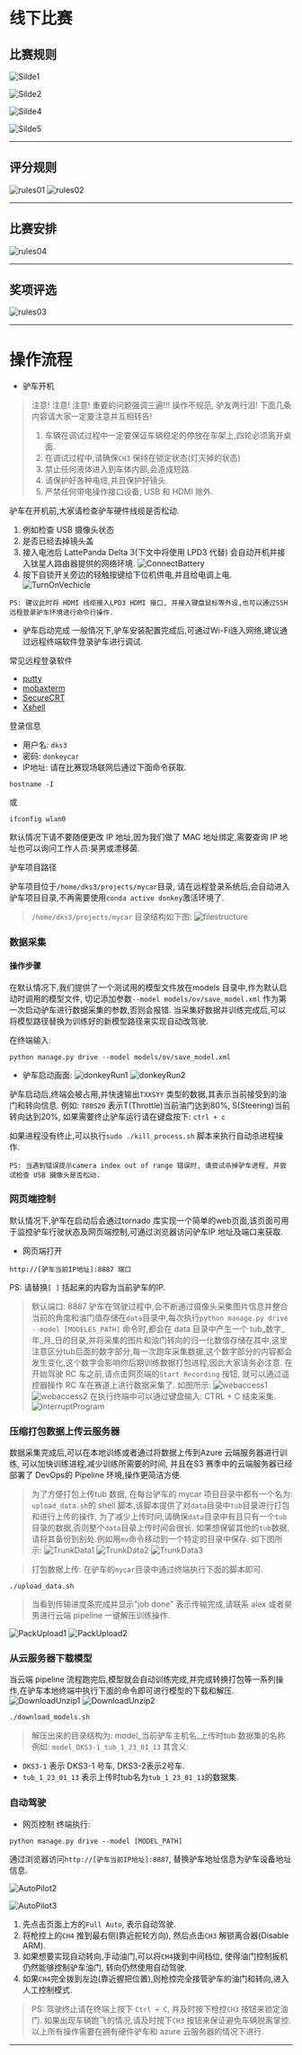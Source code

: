 # 线下比赛

## 比赛规则

![Silde1](./images/Slide1.png)

![Silde2](./images/Slide2.jpeg)

![Silde4](./images/Slide4.png)

![Silde5](./images/Slide5.png)

---

## 评分规则
![rules01](./images/rules01.png)
![rules02](./images/rules02.png)

---

## 比赛安排
![rules04](./images/bisaianpai.jpeg)

---

## 奖项评选
![rules03](./images/rules03.png)

---

# 操作流程 
* 驴车开机
 
> 注意! 注意! 注意!  重要的问题强调三遍!!!
> 操作不规范, 驴友两行泪!
> 下面几条内容请大家一定要注意并互相转告!
> 1. 车辆在调试过程中一定要保证车辆稳定的停放在车架上,四轮必须离开桌面.
> 2. 在调试过程中,请确保`CH3` 保持在锁定状态(灯灭掉的状态)
> 3. 禁止任何液体进入到车体内部,会造成短路.
> 4. 请保护好各种电缆,并且保护好镜头.
> 5. 严禁任何带电操作接口设备, USB 和 HDMI 除外.

驴车在开机前,大家请检查驴车硬件线缆是否松动.
1. 例如检查 USB 摄像头状态
2. 是否已经去掉镜头盖
3. 接入电池后 LattePanda Delta 3(下文中将使用 LPD3 代替) 会自动开机并接入钛星人路由器提供的网络环境.
![ConnectBattery](./images/dks3/ConnectBattery.png)
4. 按下自锁开关旁边的轻触按键给下位机供电,并且给电调上电.
![TurnOnVechicle](./images/dks3/TurnOnVechicle.png)

```
PS: 建议此时将 HDMI 线缆接入LPD3 HDMI 接口, 并接入键盘鼠标等外设,也可以通过SSH 远程登录驴车环境进行命令行操作.
```
* 驴车启动完成
一般情况下,驴车安装配置完成后,可通过Wi-Fi连入网络,建议通过远程终端软件登录驴车进行调试.

常见远程登录软件

* [putty](https://www.putty.org/)
* [mobaxterm](https://mobaxterm.mobatek.net/)
* [SecureCRT](https://www.vandyke.com/products/securecrt/)
* [Xshell](https://www.netsarang.com/en/xshell/)

登录信息

* 用户名: `dks3`
* 密码: `donkeycar`
* IP地址: 请在比赛现场联网后通过下面命令获取.

```
hostname -I
```
或

```
ifconfig wlan0
```
默认情况下请不要随便更改 IP 地址,因为我们做了 MAC 地址绑定,需要查询 IP 地址也可以询问工作人员:昊男或漂移菌.

驴车项目路径

驴车项目位于`/home/dks3/projects/mycar`目录, 请在远程登录系统后,会自动进入驴车项目目录,不再需要使用`conda active donkey`激活环境了.

> `/home/dks3/projects/mycar` 目录结构如下图:
![filestructure](./images/dks3/FileStructure.jpg)

### 数据采集

#### 操作步骤
在默认情况下,我们提供了一个测试用的模型文件放在models 目录中,作为默认启动时调用的模型文件, 切记添加参数`--model models/ov/save_model.xml` 作为第一次启动驴车进行数据采集的参数,否则会报错. 当采集好数据并训练完成后,可以将模型路径替换为训练好的新模型路径来实现自动改驾驶. 

在终端输入:

```
python manage.py drive --model models/ov/save_model.xml
```
* 驴车启动画面:
![donkeyRun1](./images/dks3/DonkeyRun1.jpg)
![donkeyRun2](./images/dks3/DonkeyRun2.jpg)

驴车启动后,终端会被占用,并快速输出`TXXSYY` 类型的数据,其表示当前接受到的油门和转向信息.
例如: `T80S20` 表示T(Throttle)当前油门达到80%, S(Steering)当前转向达到20%, 如果需要终止驴车运行请在键盘按下: `ctrl + c`

如果进程没有终止,可以执行`sudo ./kill_process.sh` 脚本来执行自动杀进程操作.

`PS: 当遇到错误提示camera index out of range 错误时, 请尝试杀掉驴车进程, 并尝试检查 USB 摄像头是否松动.`

### 网页端控制

默认情况下,驴车在启动后会通过tornado 库实现一个简单的web页面,该页面可用于监控驴车行驶状态及网页端控制,可通过浏览器访问驴车IP 地址及端口来获取.

* 网页端打开

```
http://[驴车当前IP地址]:8887 端口
```
PS: 请替换`[ ]` 括起来的内容为当前驴车的IP.


> 默认端口: 8887 
> 驴车在驾驶过程中,会不断通过摄像头采集图片信息并整合当前的角度和油门值存储在`data`目录中,每次执行`python manage.py drive --model [MODELES_PATH]` 命令时,都会在 data 目录中产生一个 tub_数字_年_月_日的目录,并将采集的图片和油门转向的归一化数值存储在其中,这里注意区分tub后面的数字部分,每一次跑车采集数据,这个数字部分的内容都会发生变化,这个数字会影响你后期训练数据打包进程,因此大家请务必注意. 
> 在开始驾驶 RC 车之前,请点击网页端的`Start Recording` 按钮, 就可以通过遥控器操作 RC 车在赛道上进行数据采集了.
如图所示: 
![webaccess1](./images/dks3/WebAccess1.jpg)
![webaccess2](./images/dks3/WebAccess2.jpg)
> 在执行终端中可以通过键盘输入: CTRL + C 结束采集. 
![InterruptProgram](./images/dks3/InteruptProgram.jpg)

### 压缩打包数据上传云服务器 

数据采集完成后,可以在本地训练或者通过将数据上传到Azure 云端服务器进行训练, 可以加快训练进程,减少训练所需要的时间, 并且在S3 赛季中的云端服务器已经部署了 DevOps的 Pipeline 环境,操作更简洁方便.

> 为了方便打包上传tub 数据, 在每台驴车的 mycar 项目目录中都有一个名为:
`upload_data.sh`的 shell 脚本,该脚本提供了对`data`目录中`tub`目录进行打包和进行上传的操作, 为了减少上传时间,请确保`data`目录中有且只有一个`tub`目录的数据,否则整个`data`目录上传时间会很长. 如果想保留其他的`tub`数据,请将其备份到别处.例如用`mv`命令移动到一个特定的目录中保存. 
> 如下图所示:
![TrunkData1](./images/dks3/TrunkData1.jpg)
![TrunkData2](./images/dks3/TrunkData2.jpg)
![TrunkData3](./images/dks3/TrunkData3.jpg)

> 打包数据上传: 在驴车的`mycar`目录中通过终端执行下面的脚本即可.  

```
./upload_data.sh
```

> 当看到传输进度条完成并显示"job done" 表示传输完成,请联系 alex 或者昊男进行云端 pipeline 一键解压训练操作.

![PackUpload1](./images/dks3/PackUpload1.jpg)
![PackUpload2](./images/dks3/PackUpload2.jpg)

### 从云服务器下载模型
当云端 pipeline 流程跑完后,模型就会自动训练完成,并完成转换打包等一系列操作,在驴车本地终端中执行下面的命令即可进行模型的下载和解压.
![DownloadUnzip1](./images/dks3/DownloadUnzip1.jpg)
![DownloadUnzip2](./images/dks3/DownloadUnzip2.jpg)

```bash
./download_models.sh
```
> 解压出来的目录结构为: model_当前驴车主机名_上传时tub 数据集的名称 
> 例如: `model_DKS3-1_tub_1_23_01_13` 其含义:
* `DKS3-1` 表示 DKS3-1 号车, DKS3-2表示2号车.
* `tub_1_23_01_13` 表示上传时tub名为`tub_1_23_01_13`的数据集. 
### 自动驾驶

* 网页控制
终端执行:

```
python manage.py drive --model [MODEL_PATH]
```

通过浏览器访问`http://[驴车当前IP地址]:8887`, 替换驴车地址信息为驴车设备地址信息.

![AutoPilot2](./images/dks3/AutoPilot2.jpg)

![AutoPilot3](./images/dks3/AutoPilot3.jpg)

1. 先点击页面上方的`Full Auto`, 表示自动驾驶.
2. 将枪控上的`CH4`  推到最右侧(靠近舵轮方向), 然后点击`CH3` 解锁离合器(Disable ARM).
3. 如果想要实现自动转向,手动油门,可以将`CH4`拨到中间档位, 使得油门控制扳机仍然能够控制驴车油门, 转向仍然使用自动驾驶.
4. 如果`CH4`完全拨到左边(靠近握把位置),则枪控完全接管驴车的油门和转向,进入人工控制模式.

> PS: 驾驶终止请在终端上按下 `Ctrl + C`, 并及时按下枪控`CH3` 按钮来锁定油门.
> 如果出现车辆跑飞的情况,请及时按下`CH3` 按钮来保证避免车辆脱离掌控.
> 以上所有操作需要在拥有硬件驴车和 azure 云服务器的情况下进行.

---
